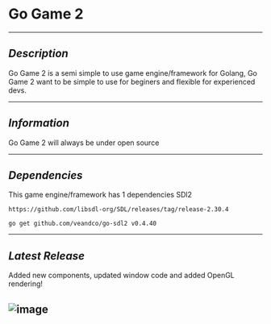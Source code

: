 # Go Game 2
---
***Description***
---
Go Game 2 is a semi simple to use game engine/framework for Golang,
Go Game 2 want to be simple to use for beginers and flexible for experienced devs.

---
***Information***
---
Go Game 2 will always be under open source

---
***Dependencies***
---
This game engine/framework has 1 dependencies
SDl2
```link
https://github.com/libsdl-org/SDL/releases/tag/release-2.30.4
```
```SDL
go get github.com/veandco/go-sdl2 v0.4.40
```

---
***Latest Release***
---
Added new components, updated window code and added OpenGL rendering!

![image](https://github.com/HaraldWik/go-game-2/assets/167028112/ad975d3c-7095-4037-8bee-2dc12c4e96e4)
---